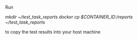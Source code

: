 Run  

_mkdir ~/test_task_reports_
_docker cp $CONTAINER_ID:/reports ~/test_task_reports_ 

to copy the test results into your host machine